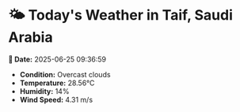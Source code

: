 # 🌤️ Today's Weather in Taif, Saudi Arabia

**📅 Date:** 2025-06-25 09:36:59

- **Condition:** Overcast clouds
- **Temperature:** 28.56°C
- **Humidity:** 14%
- **Wind Speed:** 4.31 m/s
